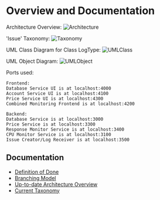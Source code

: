 # Overview and Documentation

Architecture Overview:
![Architecture](https://github.com/ccims/overview-and-documentation/blob/master/Architektur%20Gesamtsystem%20Aktuell.jpg?raw=true)


'Issue' Taxonomy:
![Taxonomy](https://github.com/ccims/overview-and-documentation/blob/master/issue_taxonomy/Issue%20Taxonomy.jpg?raw=true)

UML Class Diagram for Class LogType:
![UMLClass](https://github.com/ccims/overview-and-documentation/blob/master/UML%20Class%20Diagram.png?raw=true)


UML Object Diagram:
![UMLObject](https://github.com/ccims/overview-and-documentation/blob/master/UML%20Object%20Diagram.png?raw=true)


Ports used:
 
    Frontend: 
    Database Service UI is at localhost:4000 
    Account Service UI is at localhost:4100 
    Price Service UI is at localhost:4300 
    Combined Monitoring Frontend is at localhost:4200

    Backend:
    Database Service is at localhost:3000 
    Price Service is at localhost:3300
    Response Monitor Service is at localhost:3400 
    CPU Monitor Service is at localhost:3100
    Issue Creator/Log Receiver is at localhost:3500

## Documentation

- [Definition of Done](definition-of-done.md)
- [Branching Model](./Branching_Model.md) 
- [Up-to-date Architecture Overview](https://miro.com/app/board/o9J_kqtmf3c=/)
- [Current Taxonomy](https://miro.com/app/board/o9J_ktxAhs4=/)
